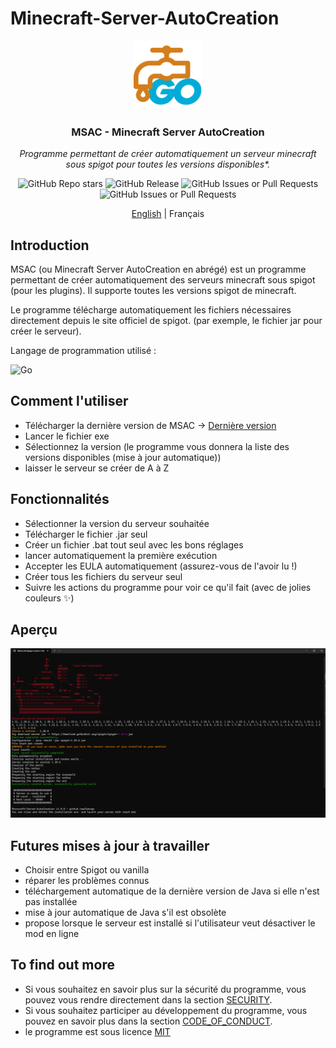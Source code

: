 # Minecraft-Server-AutoCreation

<div align="center">
<img alt="logo" src="assets/img/logo.png" height="110">
<h3>MSAC - Minecraft Server AutoCreation</h3>
<p><em>Programme permettant de créer automatiquement un serveur minecraft sous spigot pour toutes les versions disponibles*.</em></p>

<img alt="GitHub Repo stars" src="https://img.shields.io/github/stars/kerogs/Minecraft-Server-AutoCreation?style=for-the-badge&logoColor=fff&labelColor=%2324292e&color=%23FFE005">
<img alt="GitHub Release" src="https://img.shields.io/github/v/release/kerogs/Minecraft-Server-AutoCreation?include_prereleases&style=for-the-badge&labelColor=%2324292e&color=%232dba4e">
<img alt="GitHub Issues or Pull Requests" src="https://img.shields.io/github/issues-pr/kerogs/Minecraft-Server-AutoCreation?style=for-the-badge&labelColor=%2324292e&color=eee">
<img alt="GitHub Issues or Pull Requests" src="https://img.shields.io/github/issues/kerogs/Minecraft-Server-AutoCreation?style=for-the-badge&labelColor=%2324292e&color=cc0000">

[English](README.md) | Français

</div>

## Introduction

MSAC (ou Minecraft Server AutoCreation en abrégé) est un programme permettant de créer automatiquement des serveurs minecraft sous spigot (pour les plugins). Il supporte toutes les versions spigot de minecraft.

Le programme télécharge automatiquement les fichiers nécessaires directement depuis le site officiel de spigot. (par exemple, le fichier jar pour créer le serveur).

Langage de programmation utilisé :

<img alt="Go" src="https://img.shields.io/badge/Go-%2300ADD8?style=for-the-badge&logo=go&logoColor=fff">

## Comment l'utiliser

- Télécharger la dernière version de MSAC -> [Dernière version](https://github.com/kerogs/Minecraft-Server-AutoCreation/releases/latest)
- Lancer le fichier exe
- Sélectionnez la version (le programme vous donnera la liste des versions disponibles (mise à jour automatique))
- laisser le serveur se créer de A à Z

## Fonctionnalités

- Sélectionner la version du serveur souhaitée
- Télécharger le fichier .jar seul
- Créer un fichier .bat tout seul avec les bons réglages
- lancer automatiquement la première exécution
- Accepter les EULA automatiquement (assurez-vous de l'avoir lu !)
- Créer tous les fichiers du serveur seul
- Suivre les actions du programme pour voir ce qu'il fait (avec de jolies couleurs ✨)

## Aperçu

<div align="center">

![preview image](assets/img/preview.png)

</div>

## Futures mises à jour à travailler

- Choisir entre Spigot ou vanilla
- réparer les problèmes connus
- téléchargement automatique de la dernière version de Java si elle n'est pas installée
- mise à jour automatique de Java s'il est obsolète
- propose lorsque le serveur est installé si l'utilisateur veut désactiver le mod en ligne


## To find out more
- Si vous souhaitez en savoir plus sur la sécurité du programme, vous pouvez vous rendre directement dans la section [SECURITY](security.md).
- Si vous souhaitez participer au développement du programme, vous pouvez en savoir plus dans la section [CODE_OF_CONDUCT](CODE_OF_CONDUCT.md).
- le programme est sous licence [MIT](LICENSE)
